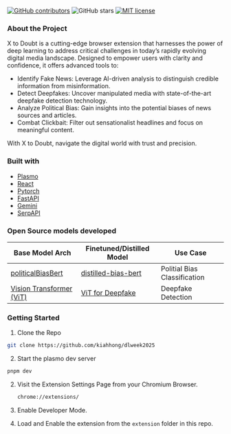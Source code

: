[![GitHub contributors](https://img.shields.io/github/contributors/kiahhong/dlweek2025.svg)](https://github.com/kiahhong/dlweek2025/graphs/contributors)
![GitHub stars](https://img.shields.io/github/stars/kiahhong/dlweek2025.svg)
[![MIT license](https://img.shields.io/github/license/kiahhong/dlweek2025.svg)](https://github.com/kiahhong/dlweek2025/blob/main/LICENSE)

### About the Project
X to Doubt is a cutting-edge browser extension that harnesses the power of deep learning to address critical challenges in today’s rapidly evolving digital media landscape. Designed to empower users with clarity and confidence, it offers advanced tools to:

- Identify Fake News: Leverage AI-driven analysis to distinguish credible information from misinformation.
- Detect Deepfakes: Uncover manipulated media with state-of-the-art deepfake detection technology.
- Analyze Political Bias: Gain insights into the potential biases of news sources and articles.
- Combat Clickbait: Filter out sensationalist headlines and focus on meaningful content.

With X to Doubt, navigate the digital world with trust and precision.

### Built with
- [Plasmo](https://docs.plasmo.com/)
- [React](https://react.dev/)
- [Pytorch](https://pytorch.org/)
- [FastAPI](https://fastapi.tiangolo.com/)
- [Gemini](https://cloud.google.com/vertex-ai?hl=en)
- [SerpAPI](https://serpapi.com/)

### Open Source models developed
| Base Model Arch | Finetuned/Distilled Model | Use Case |
| -------------- | ------------------------- | -------- |
| [politicalBiasBert](https://huggingface.co/bucketresearch/politicalBiasBERT) | [distilled-bias-bert](https://huggingface.co/KiahHong/distilled-bias-bert) | Politial Bias Classification |
| [Vision Transformer (ViT) ](https://huggingface.co/google/vit-base-patch16-224) | [ViT for Deepfake](https://huggingface.co/O-ww-O/custom-vit) | Deepfake Detection |

### Getting Started
1. Clone the Repo
```sh
git clone https://github.com/kiahhong/dlweek2025
```

2. Start the plasmo dev server
```sh
pnpm dev
```

2. Visit the Extension Settings Page from your Chromium Browser.
   ```sh
   chrome://extensions/
   ```
   
3. Enable Developer Mode.
   
5. Load and Enable the extension from the `extension` folder in this repo.
